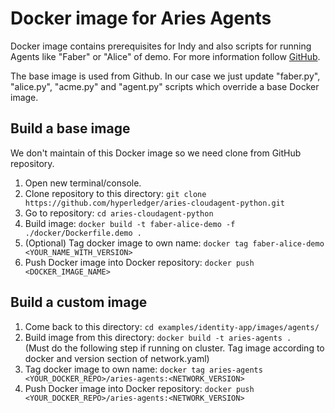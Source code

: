 [//]: # (##############################################################################################)
[//]: # (Copyright Accenture. All Rights Reserved.)
[//]: # (SPDX-License-Identifier: Apache-2.0)
[//]: # (##############################################################################################)

# Docker image for Aries Agents
Docker image contains prerequisites for Indy and also scripts for running Agents like "Faber" or "Alice" of demo. For more information follow [GitHub](https://github.com/hyperledger/aries-cloudagent-python).

The base image is used from Github. In our case we just update "faber.py", "alice.py", "acme.py" and "agent.py" scripts which override a base Docker image.

## Build a base image
We don't maintain of this Docker image so we need clone from GitHub repository.
1. Open new terminal/console.
2. Clone repository to this directory: `git clone https://github.com/hyperledger/aries-cloudagent-python.git`
3. Go to repository: `cd aries-cloudagent-python`
4. Build image: `docker build -t faber-alice-demo -f ./docker/Dockerfile.demo .`
5. (Optional) Tag docker image to own name: `docker tag faber-alice-demo <YOUR_NAME_WITH_VERSION>`
5. Push Docker image into Docker repository: `docker push <DOCKER_IMAGE_NAME>`

## Build a custom image
1. Come back to this directory: `cd examples/identity-app/images/agents/`
2. Build image from this directory: `docker build -t aries-agents .`
<br>(Must do the following step if running on cluster. Tag image according to docker and version section of network.yaml)
1. Tag docker image to own name: `docker tag aries-agents <YOUR_DOCKER_REPO>/aries-agents:<NETWORK_VERSION>` 
1. Push Docker image into Docker repository: `docker push <YOUR_DOCKER_REPO>/aries-agents:<NETWORK_VERSION>`
